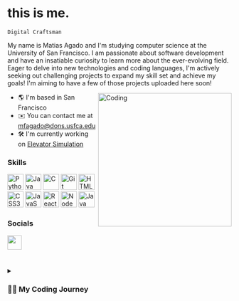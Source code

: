 this is me.
=============================
`Digital Craftsman`

My name is Matias Agado and I'm studying computer science at the University of San Francisco. I am passionate about software development and have an insatiable curiosity to learn more about 
the ever-evolving field. Eager to delve into new technologies and coding languages, I'm actively seeking out challenging projects to expand my skill set and achieve my goals! I'm aiming to 
have a few of those projects uploaded here soon!

<img align="right" alt="Coding" width="300" src="https://cdn.dribbble.com/users/1162077/screenshots/3848914/programmer.gif">


* 🌎 I'm based in San Francisco
* ✉️ You can contact me at [mfagado@dons.usfca.edu](mailto:mfagado@dons.usfca.edu)
* 🛠️ I'm currently working on [Elevator Simulation](http://github.com/matiasagado/elevator-simulation-matiasagado)




### Skills

<p align="left">
 <a href="https://www.python.org/" target="_blank" rel="noreferrer"><img src="https://raw.githubusercontent.com/danielcranney/readme-generator/main/public/icons/skills/python-colored.svg" width="36" height="36" alt="Python" /></a>
 <a href="https://www.oracle.com/java/" target="_blank" rel="noreferrer"><img src="https://raw.githubusercontent.com/danielcranney/readme-generator/main/public/icons/skills/java-colored.svg" width="36" height="36" alt="Java" /></a>
 <a href="https://docs.microsoft.com/en-us/cpp/?view=msvc-170" target="_blank" rel="noreferrer"><img src="https://raw.githubusercontent.com/danielcranney/readme-generator/main/public/icons/skills/c-colored.svg" width="36" height="36" alt="C" /></a>
 <a href="https://git-scm.com/" target="_blank" rel="noreferrer"><img src="https://raw.githubusercontent.com/danielcranney/readme-generator/main/public/icons/skills/git-colored.svg" width="36" height="36" alt="Git" /></a>
 <a href="https://developer.mozilla.org/en-US/docs/Glossary/HTML5" target="_blank" rel="noreferrer"><img src="https://raw.githubusercontent.com/danielcranney/readme-generator/main/public/icons/skills/html5-colored.svg" width="36" height="36" alt="HTML5" /></a>
 <a href="https://www.w3.org/TR/CSS/#css" target="_blank" rel="noreferrer"><img src="https://raw.githubusercontent.com/danielcranney/readme-generator/main/public/icons/skills/css3-colored.svg" width="36" height="36" alt="CSS3" /></a>
 <a href="https://developer.mozilla.org/en-US/docs/Web/JavaScript" target="_blank" rel="noreferrer"><img src="https://raw.githubusercontent.com/danielcranney/readme-generator/main/public/icons/skills/javascript-colored.svg" width="36" height="36" alt="JavaScript" /></a>
 <a href="https://reactjs.org/" target="_blank" rel="noreferrer"><img src="https://raw.githubusercontent.com/danielcranney/readme-generator/main/public/icons/skills/react-colored.svg" width="36" height="36" alt="React" /></a>
 <a href="https://nodejs.org/en/" target="_blank" rel="noreferrer"><img src="https://raw.githubusercontent.com/danielcranney/readme-generator/main/public/icons/skills/nodejs-colored.svg" width="36" height="36" alt="NodeJS" /></a>
 <a href="https://www.github.com/" target="_blank" rel="noreferrer"><img src="https://cdn.jsdelivr.net/gh/devicons/devicon/icons/github/github-original.svg" width="36" height="36" alt="Java" /></a>
</p>


 ### Socials

<a href="https://www.linkedin.com/in/matiasagado/" target="_blank" rel="noreferrer">
 <picture>
  <source media="(prefers-color-scheme: dark)" srcset="https://raw.githubusercontent.com/danielcranney/readme-generator/main/public/icons/socials/linkedin-dark.svg" />
  <source media="(prefers-color-scheme: light)" srcset="https://raw.githubusercontent.com/danielcranney/readme-generator/main/public/icons/socials/linkedin.svg" />
  <img src="https://raw.githubusercontent.com/danielcranney/readme-generator/main/public/icons/socials/linkedin.svg" width="32" height="32" />
 </picture>
</a>

# 

<!--
### 📊 My Stats

<a href="https://github.com/" align="left"><img src="https://github-readme-stats.vercel.app/api?username=matiasagado&show_icons=true&theme=buefy&hide">
-->

#

<details>
 <summary><h3>👨‍💻 My Coding Journey </h3> </summary>
   I started my coding journey in my senior year of high school when I decided to take a Game Design elective. In this course, I acquired foundational knowledge in C++ and Unity, enabling
 me to craft modest 3D-rendered games. Subsequently, I furthered my education at Mira Costa Community College, where I undertook several IT classes, honing my proficiency in Unix and 
 gaining exposure to Python. As I progressed through these courses, a passion for coding became evident. Motivated by this newfound enthusiasm, I made the decision to enroll at the 
 University of San Francisco to pursue a degree in computer science. Since then, my appreciation for the discipline has deepened, propelling my desire not only to learn but also to attain 
 proficiency in an array of skills and frameworks essential for a comprehensive understanding of web development.
</details>

